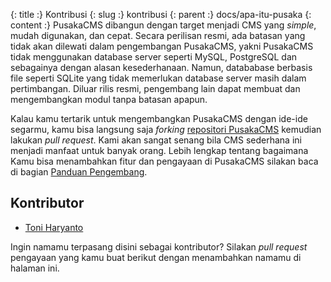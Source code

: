 {: title :} Kontribusi
{: slug :} kontribusi
{: parent :} docs/apa-itu-pusaka
{: content :} PusakaCMS dibangun dengan target menjadi CMS yang *simple*, mudah digunakan, dan cepat. Secara perilisan resmi, ada batasan yang tidak akan dilewati dalam pengembangan PusakaCMS, yakni PusakaCMS tidak menggunakan database server seperti MySQL, PostgreSQL dan sebagainya dengan alasan kesederhanaan. Namun, datababase berbasis file seperti SQLite yang tidak memerlukan database server masih dalam pertimbangan. Diluar rilis resmi, pengembang lain dapat membuat dan mengembangkan modul tanpa batasan apapun.

Kalau kamu tertarik untuk mengembangkan PusakaCMS dengan ide-ide segarmu, kamu bisa langsung saja *forking* [repositori PusakaCMS](https://github.com/nyankod/pusakacms) kemudian lakukan *pull request*. Kami akan sangat senang bila CMS sederhana ini menjadi manfaat untuk banyak orang. Lebih lengkap tentang bagaimana Kamu bisa menambahkan fitur dan pengayaan di PusakaCMS silakan baca di bagian [Panduan Pengembang](http://localhost/pusakacms/default/panduan-pengembang).

## Kontributor

- [Toni Haryanto](http://toniharyanto.net)

Ingin namamu terpasang disini sebagai kontributor? Silakan *pull request* pengayaan yang kamu buat berikut dengan menambahkan namamu di halaman ini.
